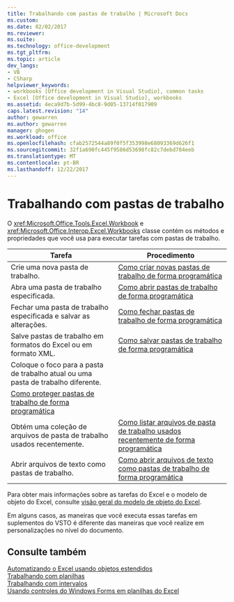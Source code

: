 ```yaml
---
title: Trabalhando com pastas de trabalho | Microsoft Docs
ms.custom: 
ms.date: 02/02/2017
ms.reviewer: 
ms.suite: 
ms.technology: office-development
ms.tgt_pltfrm: 
ms.topic: article
dev_langs:
- VB
- CSharp
helpviewer_keywords:
- workbooks [Office development in Visual Studio], common tasks
- Excel [Office development in Visual Studio], workbooks
ms.assetid: 4eca9d7b-5d99-4bc8-9d05-13714f017909
caps.latest.revision: "14"
author: gewarren
ms.author: gewarren
manager: ghogen
ms.workload: office
ms.openlocfilehash: cfab2572544a89f0f5f353998e68093369d626f1
ms.sourcegitcommit: 32f1a690fc445f9586d53698fc82c7debd784eeb
ms.translationtype: MT
ms.contentlocale: pt-BR
ms.lasthandoff: 12/22/2017
---
```

# <a name="working-with-workbooks"></a>Trabalhando com pastas de trabalho
  O <xref:Microsoft.Office.Tools.Excel.Workbook> e <xref:Microsoft.Office.Interop.Excel.Workbooks> classe contém os métodos e propriedades que você usa para executar tarefas com pastas de trabalho.  
  
|Tarefa|Procedimento|  
|----------|---------------|  
|Crie uma nova pasta de trabalho.|[Como criar novas pastas de trabalho de forma programática](../vsto/how-to-programmatically-create-new-workbooks.md)|  
|Abra uma pasta de trabalho especificada.|[Como abrir pastas de trabalho de forma programática](../vsto/how-to-programmatically-open-workbooks.md)|  
|Fechar uma pasta de trabalho especificada e salvar as alterações.|[Como fechar pastas de trabalho de forma programática](../vsto/how-to-programmatically-close-workbooks.md)|  
|Salve pastas de trabalho em formatos do Excel ou em formato XML.|[Como salvar pastas de trabalho de forma programática](../vsto/how-to-programmatically-save-workbooks.md)|  
|Coloque o foco para a pasta de trabalho atual ou uma pasta de trabalho diferente.|  
|[Como proteger pastas de trabalho de forma programática](../vsto/how-to-programmatically-protect-workbooks.md)|  
|Obtém uma coleção de arquivos de pasta de trabalho usados recentemente.|[Como listar arquivos de pasta de trabalho usados recentemente de forma programática](../vsto/how-to-programmatically-list-recently-used-workbook-files.md)|  
|Abrir arquivos de texto como pastas de trabalho.|[Como abrir arquivos de texto como pastas de trabalho de forma programática](../vsto/how-to-programmatically-open-text-files-as-workbooks.md)|  
  
 Para obter mais informações sobre as tarefas do Excel e o modelo de objeto do Excel, consulte [visão geral do modelo de objeto do Excel](../vsto/excel-object-model-overview.md).  
  
 Em alguns casos, as maneiras que você executa essas tarefas em suplementos do VSTO é diferente das maneiras que você realize em personalizações no nível do documento.  
  
## <a name="see-also"></a>Consulte também  
 [Automatizando o Excel usando objetos estendidos](../vsto/automating-excel-by-using-extended-objects.md)   
 [Trabalhando com planilhas](../vsto/working-with-worksheets.md)   
 [Trabalhando com intervalos](../vsto/working-with-ranges.md)   
 [Usando controles do Windows Forms em planilhas do Excel](../vsto/using-windows-forms-controls-on-excel-worksheets.md)  
  
  